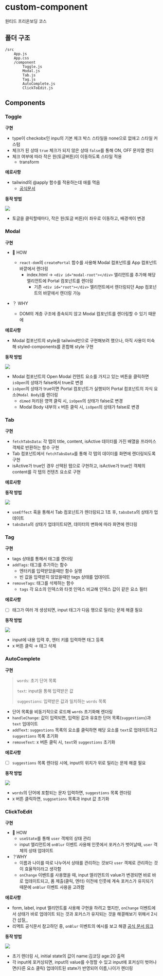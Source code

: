 # custom-component

원티드 프리온보딩 코스

## 폴더 구조

```
/src
	App.js
	App.css
	/component
		Toggle.js
		Modal.js
		Tab.js
		Tag.js
		AutoComplete.js
		ClickToEdit.js
```

## Components

### Toggle

**구현**

- type이 checkobx인 inpu의 기본 체크 박스 스타일을 none으로 없애고 스타일 커스텀
- 체크가 된 상태 `true` 체크가 되지 않은 상태 `false`를 통해 ON, OFF 문자열 렌더
- 체크 여부에 따라 작은 원(토글버튼)이 이동하도록 스타일 적용
  - transform

**에로사항**

- tailwind의 @apply 함수를 적용하는데 애를 먹음
  - [공식문서](https://tailwindcss.com/docs/functions-and-directives#apply)

**동작 방법**

<img src="https://i.ibb.co/dDz19DD/Toggle.gif">

- 토글을 클릭할때마다, 작은 원(토글 버튼)이 좌우로 이동하고, 배경색이 변경

### Modal

**구현**

- 🤔 HOW

  - `react-dom`의 `createPortal` 함수를 사용해 Modal 컴포넌트를 App 컴포넌트 바깥에서 렌더링
    - index.html → `<div id="modal-root"></div>` 엘리먼트를 추가해 해당 엘리먼트에 Portal 컴포넌트를 렌더링
      - 기존 `<div id="root"></div>` 엘리먼트에서 렌더링되던 App 컴포넌트의 바깥에서 렌더링 가능

- ？ WHY
  - DOM의 계층 구조에 종속되지 않고 Modal 컴포넌트를 렌더링할 수 있기 때문에

**에로사항**

- Modal 컴포넌트의 style을 tailwind만으로 구현해보려 했으나, 아직 사용이 미숙해 styled-components를 혼합해 style 구현

**동작 방법**

<img src="https://i.ibb.co/jWCbBm6/Modal.gif">

- Modal 컴포넌트의 Open Modal 컨텐트 요소를 가지고 있는 버튼을 클릭하면 `isOpen`의 상태가 false에서 true로 변경
- `isOpen`의 상태가 true이면 Portal 컴포넌트가 실행되어 Portal 컴포넌트의 자식 요소(`Modal Body`)를 렌더링
  - `dimed` 처리된 영역 클릭 시, `isOpen`의 상태가 false로 변경
  - Modal Body 내부의 `x` 버튼 클릭 시, `isOpen`의 상태가 false로 변경

### Tab

**구현**

- `fetchTabsData`: 각 탭의 title, content, isActive 데이터를 가진 배열을 프라미스 객체로 반환하는 함수 구현
- Tab 컴포넌트에서 `fetchTabsData`를 통해 각 탭의 데이터를 화면에 렌더링되도록 구현
- isActive가 true인 경우 선택된 탭으로 구현하고, isActive가 true인 객체의 content를 각 탭의 컨텐츠 요소로 구현

**에로사항**

**동작 방법**

<img src="https://i.ibb.co/J2b4ccb/Tab.gif">

- `useEffect` 훅을 통해서 Tab 컴포넌트가 렌더링되고 1초 후, `tabsData`의 상태가 업데이트
- `tabsData`의 상태가 업데이트되면, 데이터의 변화에 따라 화면에 렌더링

### Tag

**구현**

- tags 상태를 통해서 태그를 렌더링
- `addTags`: 태그를 추가하는 함수
  - 엔터키를 입력받았을때만 함수 실행
  - 빈 값을 입력받지 않았을때만 tags 상태를 업데이트
- `removeTags`: 태그를 삭제하는 함수
  - `tags` 각 요소의 인덱스와 타겟 인덱스 비교해 인덱스 값이 같은 요소 필터

**에로사항**

- [ ] 태그가 여러 개 생성되면, input 태그가 다음 행으로 밀리는 문제 해결 필요

**동작 방법**

<img src="https://i.ibb.co/mCYYkmh/Tag.gif">

- input에 내용 입력 후, 엔터 키를 입력하면 태그 등록
- x 버튼 클릭 → 태그 삭제

### AutoComplete

**구현**

> `words`: 초기 단어 목록
>
> `text`: input을 통해 입력받은 값
>
> `suggestions`: 입력받은 값과 일치하는 `words` 목록

- 단어 목록을 비동기적으로 로드해 `words` 초기화해 렌더링
- `handleChange`: 값이 입력되면, 입력된 값과 유효한 단어 목록(`suggestions`)과 `text` 업데이트
- `addText`: `suggestions` 목록의 요소를 클릭하면 해당 요소를 `text`로 업데이트하고 `suggestions` 목록 초기화
- `removeText`: x 버튼 클릭 시, `text`와 `suggestions` 초기화

**에로사항**

- [ ] `suggestions` 목록 렌더링 시에, input의 위치가 위로 밀리는 문제 해결 필요

**동작 방법**

<img src="https://i.ibb.co/b1F7XR6/Auto-Complete.gif">

- `words`의 단어에 포함되는 문자 입력하면, `suggestions` 목록 렌더링
- x 버튼 클릭하면, `suggsetions` 목록과 input 값 초기화

### ClickToEdit

**구현**

- 🤔 HOW
  - `useState`를 통해 `user` 객체의 상태 관리
  - input 엘리먼트에 `onBlur` 이벤트 사용해 인풋에서 포커스가 벗어날때, `user` 객체의 상태 업데이트
- ？WHY
  - 이름과 나이를 따로 나누어서 상태를 관리하는 것보다 `user` 객체로 관리하는 것이 효율적이라고 생각함
  - `onChange` 이벤트를 사용했을 때, input 엘리먼트의 value가 변경되면 바로 바로 업데이트되고, 폼 제출(클릭, 엔터) 이전에 인풋에 계속 포커스가 유지되기 때문에 `onBlur` 이벤트 사용을 고려함

**에로사항**

- form, label, input 엘리먼트를 사용해 구현을 하려고 했지만, `onChange` 이벤트에서 상태가 바로 업데이트 되는 것과 포커스가 유지되는 것을 해결해보기 위해서 2시간 삽질,,
- 리액트 공식문서 참고하던 중, `onBlur` 이벤트의 예시를 보고 해결 [공식 문서 링크](https://ko.reactjs.org/docs/events.html)

**동작 방법**

<img src="https://i.ibb.co/T4rwqXk/Click-To-Edit.gif">

- 초기 렌더링 시, initial state의 값이 name:김코딩 age:20 출력
- 각 input에 포커싱되면, input의 value를 수정할 수 있고 input에 포커싱이 벗어나면(다른 요소 클릭) 업데이트된 state가 반영되어 이름,나이가 렌더링
